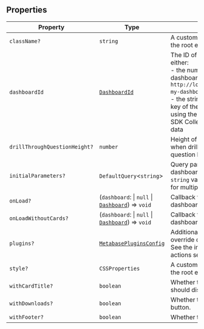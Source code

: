 ## Properties

| Property | Type | Description |
| ------ | ------ | ------ |
| <a id="classname"></a> `className?` | `string` | A custom class name to be added to the root element. |
| <a id="dashboardid"></a> `dashboardId` | [`DashboardId`](../../../MetabaseProvider/internal-types/type-aliases/DashboardId.md) | The ID of the dashboard. This is either: <br>- the numerical ID when accessing a dashboard link, i.e. `http://localhost:3000/dashboard/1-my-dashboard` where the ID is `1` <br>- the string ID found in the `entity_id` key of the dashboard object when using the API directly or using the SDK Collection Browser to return data |
| <a id="drillthroughquestionheight"></a> `drillThroughQuestionHeight?` | `number` | Height of a question component when drilled from the dashboard to a question level. |
| <a id="initialparameters"></a> `initialParameters?` | `DefaultQuery`\<`string`\> | Query parameters for the dashboard. For a single option, use a `string` value, and use a list of strings for multiple options. |
| <a id="onload"></a> `onLoad?` | (`dashboard`: \| `null` \| [`Dashboard`](../../../MetabaseProvider/internal-types/interfaces/Dashboard.md)) => `void` | Callback that is called when the dashboard is loaded. |
| <a id="onloadwithoutcards"></a> `onLoadWithoutCards?` | (`dashboard`: \| `null` \| [`Dashboard`](../../../MetabaseProvider/internal-types/interfaces/Dashboard.md)) => `void` | Callback that is called when the dashboard is loaded without cards. |
| <a id="plugins"></a> `plugins?` | [`MetabasePluginsConfig`](../../../MetabaseProvider/internal-types/type-aliases/MetabasePluginsConfig.md) | Additional mapper function to override or add drill-down menu. See the implementing custom actions section for more details. |
| <a id="style"></a> `style?` | `CSSProperties` | A custom style object to be added to the root element. |
| <a id="withcardtitle"></a> `withCardTitle?` | `boolean` | Whether the dashboard cards should display a title. |
| <a id="withdownloads"></a> `withDownloads?` | `boolean` | Whether to hide the download button. |
| <a id="withfooter"></a> `withFooter?` | `boolean` | Whether to display the footer. |
